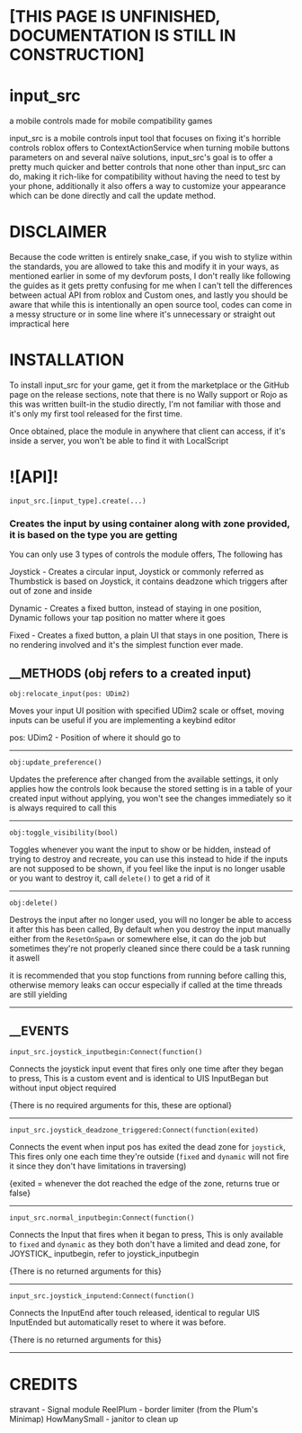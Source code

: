 # [THIS PAGE IS UNFINISHED, DOCUMENTATION IS STILL IN CONSTRUCTION]

# input_src
a mobile controls made for mobile compatibility games 

input_src is a mobile controls input tool that focuses on fixing it's horrible controls roblox offers to ContextActionService when turning mobile buttons parameters on and several naïve solutions, input_src's goal is to offer a pretty much quicker and better controls that none other than input_src can do, making it rich-like for compatibility without having the need to test by your phone, additionally it also offers a way to customize your appearance which can be done directly and call the update method.

# DISCLAIMER 
Because the code written is entirely snake_case, if you wish to stylize within the standards, you are allowed to take this and modify it in your ways, as mentioned earlier in some of my devforum posts, I don't really like following the guides as it gets pretty confusing for me when I can't tell the differences between actual API from roblox and Custom ones, and lastly you should be aware that while this is intentionally an open source tool, codes can come in a messy structure or in some line where it's unnecessary or straight out impractical here

# INSTALLATION 
To install input_src for your game, get it from the marketplace or the GitHub page on the release sections, note that there is no Wally support or Rojo as this was written built-in the studio directly, I'm not familiar with those and it's only my first tool released for the first time.

Once obtained, place the module in anywhere that client can access, if it's inside a server, you won't be able to find it with LocalScript

# ![API]!

```luau
input_src.[input_type].create(...)
```

### Creates the input by using container along with zone provided, it is based on the type you are getting

You can only use 3 types of controls the module offers, The following has

Joystick - Creates a circular input, Joystick or commonly referred as Thumbstick is based on Joystick, it contains deadzone which triggers after out of zone and inside

Dynamic - Creates a fixed button, instead of staying in one position, Dynamic follows your tap position no matter where it goes

Fixed - Creates a fixed button, a plain UI that stays in one position, There is no rendering involved and it's the simplest function ever made.

## __METHODS (obj refers to a created input)
```luau
obj:relocate_input(pos: UDim2)
```
Moves your input UI position with specified UDim2 scale or offset, moving inputs can be useful if you are implementing a keybind editor

pos: UDim2 - Position of where it should go to

----------

```luau
obj:update_preference()
```
Updates the preference after changed from the available settings, it only applies how the controls look
because the stored setting is in a table of your created input without applying, you won't see the changes immediately so it is always required to call this

__________

```luau
obj:toggle_visibility(bool)
```

Toggles whenever you want the input to show or be hidden, instead of trying to destroy and recreate, you can use this instead to hide if the inputs are not supposed to be shown, if you feel like the input is no longer usable or you want to destroy it, call `delete()` to get a rid of it

----------
```luau
obj:delete()
```
Destroys the input after no longer used, you will no longer be able to access it after this has been called, By default when you destroy the input manually either from the `ResetOnSpawn` or somewhere else, it can do the job but sometimes they're not properly cleaned since there could be a task running it aswell

it is recommended that you stop functions from running before calling this, otherwise memory leaks can occur especially if called at the time threads are still yielding

__________
## __EVENTS

```luau 
input_src.joystick_inputbegin:Connect(function()
```
Connects the joystick input event that fires only one time after they began to press, This is a custom event and is identical to UIS InputBegan but without input object required

{There is no required arguments for this, these are optional}

__________

```luau
input_src.joystick_deadzone_triggered:Connect(function(exited)
```
Connects the event when input pos has exited the dead zone for `joystick`, This fires only one each time they're outside (`fixed` and `dynamic` will not fire it since they don't have limitations in traversing)

{exited = whenever the dot reached the edge of the zone, returns true or false}

__________

```luau
input_src.normal_inputbegin:Connect(function()
```
Connects the Input that fires when it began to press, This is only available to `fixed` and `dynamic` as they both don't have a limited and dead zone, for JOYSTICK_ inputbegin, refer to joystick_inputbegin

{There is no returned arguments for this}

__________

```luau
input_src.joystick_inputend:Connect(function()
```

Connects the InputEnd after touch released, identical to regular UIS InputEnded but automatically reset to where it was before.

{There is no returned arguments for this}

_______________

# CREDITS
stravant - Signal module
ReelPlum - border limiter (from the Plum's Minimap)
HowManySmall - janitor to clean up

